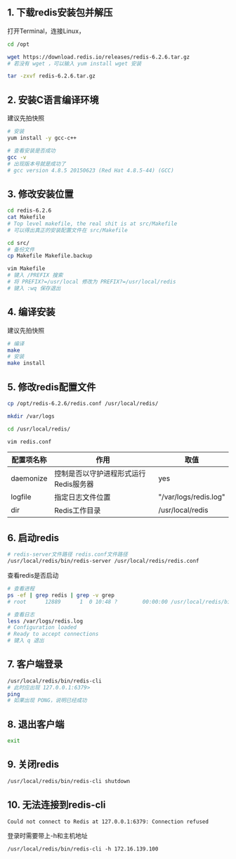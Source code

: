 ## 1. 下载redis安装包并解压

打开Terminal，连接Linux，

```bash
cd /opt

wget https://download.redis.io/releases/redis-6.2.6.tar.gz
# 若没有 wget ，可以输入 yum install wget 安装

tar -zxvf redis-6.2.6.tar.gz 
```

## 2. 安装C语言编译环境

建议先拍快照

```bash
# 安装
yum install -y gcc-c++

# 查看安装是否成功
gcc -v
# 出现版本号就是成功了
# gcc version 4.8.5 20150623 (Red Hat 4.8.5-44) (GCC) 
```

## 3. 修改安装位置

```bash
cd redis-6.2.6
cat Makefile
# Top level makefile, the real shit is at src/Makefile
# 可以得出真正的安装配置文件在 src/Makefile

cd src/
# 备份文件
cp Makefile Makefile.backup

vim Makefile
# 键入 /PREFIX 搜索
# 将 PREFIX?=/usr/local 修改为 PREFIX?=/usr/local/redis
# 键入 :wq 保存退出
```

## 4. 编译安装

建议先拍快照

```bash
# 编译
make
# 安装
make install
```

## 5. 修改redis配置文件

```bash
cp /opt/redis-6.2.6/redis.conf /usr/local/redis/

mkdir /var/logs

cd /usr/local/redis/

vim redis.conf
```

| 配置项名称 | 作用                                  | 取值                  |
| ---------- | ------------------------------------- | --------------------- |
| daemonize  | 控制是否以守护进程形式运行Redis服务器 | yes                   |
| logfile    | 指定日志文件位置                      | "/var/logs/redis.log" |
| dir        | Redis工作目录                         | /usr/local/redis      |

## 6. 启动redis

``` bash
# redis-server文件路径 redis.conf文件路径
/usr/local/redis/bin/redis-server /usr/local/redis/redis.conf
```

查看redis是否启动

```bash
# 查看进程
ps -ef | grep redis | grep -v grep
# root      12889      1  0 10:48 ?        00:00:00 /usr/local/redis/bin/redis-server 127.0.0.1:6379

# 查看日志
less /var/logs/redis.log
# Configuration loaded
# Ready to accept connections
# 键入 q 退出
```

## 7. 客户端登录

```bash
/usr/local/redis/bin/redis-cli
# 此时应出现 127.0.0.1:6379> 
ping
# 如果出现 PONG，说明已经成功
```

## 8. 退出客户端

```bash
exit
```

## 9. 关闭redis

```bash
/usr/local/redis/bin/redis-cli shutdown
```

## 10. 无法连接到redis-cli

```shell
Could not connect to Redis at 127.0.0.1:6379: Connection refused
```

登录时需要带上-h和主机地址

```shell
/usr/local/redis/bin/redis-cli -h 172.16.139.100
```

